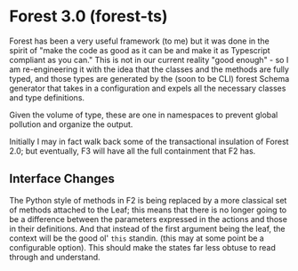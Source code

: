 # Forest 3.0 (forest-ts)

Forest has been a very useful framework (to me) but it was done in the spirit of "make the code as good as it can be
and make it as Typescript compliant as you can." This is not in our current reality "good enough" - so I am 
re-engineering it with the idea that the classes and the methods are fully typed, and those types are generated by
the (soon to be CLI) forest Schema generator that takes in a configuration and expels all the necessary classes and 
type definitions. 

Given the volume of type, these are one in namespaces to prevent global pollution and organize the output. 

Initially I may in fact walk back some of the transactional insulation of Forest 2.0; but eventually, F3 will have 
all the full containment that F2 has. 

## Interface Changes

The Python style of methods in F2 is being replaced by a more classical set of methods attached to the Leaf; this means
that there is no longer going to be a difference between the parameters expressed in the actions and those in their definitions. 
And that instead of the first argument being the leaf, the context will be the good ol' `this` standin. (this may at some
point be a configurable option). This should make the states far less obtuse to read through and understand. 
